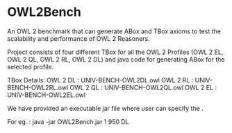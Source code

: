 # OWL2Bench
An OWL 2 benchmark that can generate ABox and TBox axioms to test the scalability and performance of OWL 2 Reasoners.

Project consists of four different TBox for all the OWL 2 Profiles (OWL 2 EL, OWL 2 QL, OWL 2 RL, OWL 2 DL) and java code for generating ABox for the selected profile. 

TBox Details:
OWL 2 DL : UNIV-BENCH-OWL2DL.owl
OWL 2 RL : UNIV-BENCH-OWL2RL.owl
OWL 2 QL : UNIV-BENCH-OWL2QL.owl
OWL 2 EL : UNIV-BENCH-OWL2EL.owl

We have provided an executable jar file where user can specify the <number of universities> <seed> <profile>. 
           
For eg. : java -jar OWL2Bench.jar 1 950 DL 
           

